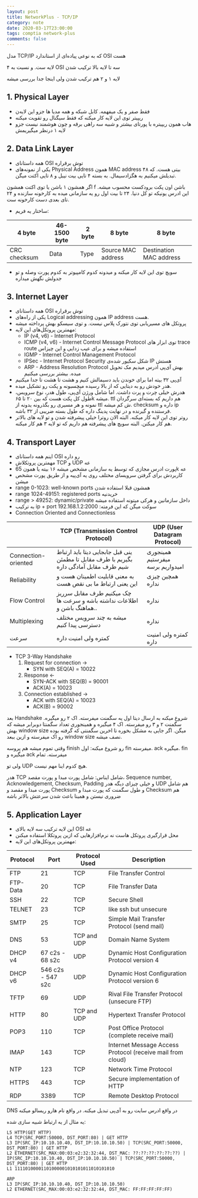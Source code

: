 ```yaml
---
layout: post
title: NetworkPlus - TCP/IP
category: note
date: 2020-03-17T23:00:00
tags: comptia network-plus
comments: false
---
```

مدل TCP/IP که به نوعی پیاده‌ای از استاندارد OSI هست
<!--break-->

۴ لایه ست. و نسبت به OSI سه تا لایه بالا ترکیب شدن

لایه ۱ و ۲ هم ترکیب شدن ولی اینجا جدا بررسی میشه

## 1. Physical Layer
- فقط صفر و یک میفهمه. کابل شبکه و همه مدیا ها جزو این لایه‌ن
- ریپیتر توی این لایه کار میکنه که فقط سیگنال رو تقویت میکنه
- هاب همون ریپیتره با پورتای بیشتر و شبیه سه راهی برقه و چون هوشمند نیست جزو لایه ۱ درنظر میگیریمش

## 2. Data Link Layer
- همه داستانای OSI توش برقراره
- یکی از نمونه‌های Physical Address همون MAC address ۴۸ بیتی هست. که تبدیلش میکنیم به هگزادسیمال.
به بسته ۴ تایی بیت نیبل و ۸ تایی اکتت میگن.

اگر همشون ۱ باشن یا توی اکتت همشون f باشن اون پکت برودکست محسوب میشه.
این ادرس یونیکه تو کل دنیا. ۲۴ تا بیت اول رو یه سازمانی میده به کارخونه سازنده و ۲۴ تای بعدی دست کارخونه ست.
- ساختار یه فریم:

| 4 byte | 46-1500 byte | 2 byte | 8 byte | 8 byte |
|--------------|--------------|--------|--------------------|-------------------------|
| CRC checksum | Data | Type | Source MAC address | Destination MAC address |


- سویچ توی این لایه کار میکنه و میدونه کدوم کامپیوتر به کدوم پورت وصله و تو جدولش نگهش میداره

## 3. Internet Layer
- همه داستانای OSI توش برقراره
- یکی از راه‌های Logical addressing همون IP address هست.
- پروتکل های مسیریابی توی نتورک پلاس نیست. و توی سیسکو بهش پرداخته میشه
- مهمترین پروتکل‌های این لایه:
    - IP (v4, v6) - Internet Protocol
    - ICMP (v4, v6) - Internet Control Message Protocol توی ابزار های trace route استفاده میشه و برای عیب زدایی و این چیزاس
    - IGMP - Internet Control Management Protocol
    - IPSec - Internet Protocol Security شکل سکیور شده‌ی IP هستش
    - ARP - Address Resolution Protocol بهش آی‌پی ادرس میدیم مک تحویل میده. بیشتر بررسی میکنیم
- آی‌پی ۳۲ بیته اما برای خوندن باید دسیمالش کنیم و هشت تا هشت تا جدا میکنیم 
- هدر خودش رو به دیتایی که از بالا رسیده میچسبونه و پکت رو تشکیل میده.
- هدرش خیلی چرت و پرت داشت. اما شامل ورژن آی‌پی، طول هدر، نوع سرویس، طول کل پکت هست که بین ۲۰ تا ۶۵k میشه. ttl هم داریم که بسته‌ای سرگردان نمونه و هر مسیری رو بگذرونه یدونه از ttl ش کم میشه. checksum داره و ip فرستنده و گیرنده و در نهایت پدینگ داره که طول بسته ضریبی از ۳۲ باشه.
- روتر توی این لایه کار میکنه. البته الان روترا خیلی پیشرفته شدن و تو لایه های بالاتر هم کار میکنن. البته سویچ های پیشرفته هم داریم که تو لایه ۳ هم کار میکنه.

## 4. Transport Layer
- اینم همه داستانای OSI رو داره
- مهمترین پروتکلاش TCP و UDP عه
- پورت ادرس مجازی که توسط یه سازمانی مشخص میشه  ۱۶ بیته یا همون  65k عه
- کاربردش برای گرفتن سرویسای مختلف روی یه آی‌پیه و از طریق پورت مشخص میشن
- range 0-1023: well-known ports همشون قبلا استفاده شدن
- range 1024-49151: registered ports خریدنیه
- range > 49252: dynamic/private داخل سازمانین و هرکی میتونه استفاده میشه
- به ترکیب ip + port سوکت میگن که این فرمته: 192.168.1.2:2000
- Connection Oriented and Connectionless

|  | TCP (Transmission Control Protocol) | UDP (User Datagram Protocol) |
|---------------------|-----------------------------------------------------------------------------------------|----------------------------------|
| Connection-oriented | ینی قبل جابجایی دیتا باید ارتباط بگیریم با طرف مقابل تا مطمئن شیم طرف مقابل آمادگی داره | همینجوری میفرستیم امیدواریم برسه |
| Reliability | به معنی قابلیت اطمینان هست و این یعنی ارتباط ما بی نقص هست | همچین چیزی نداره |
| Flow Control | چک میکنیم طرف مقابل سرریز اطلاعات نداشته باشه و سرعت ها هماهنگ باشن و.. | نداره |
| Multiplexing | میشه به چند سرویس مختلف دسترسی پیدا کنیم | نداره |
| سرعت | کمتره ولی امنیت داره | کمتره ولی امنیت داره |


- TCP 3-Way Handshake
    1. Request for connection ->
        -  SYN with SEQ(A) = 10022
    2.  Response <-
        - SYN-ACK with SEQ(B)  = 90001
        - ACK(A) = 10023
    3. Connection established -> 
        - ACK with SEQ(A) = 10023
        - ACK(B) = 90002

بعد Handshake شروع میکنه به ارسال دیتا
اول یه سگمنت میفرسته. اک ۲ رو میگیره. سگمنت ۲ و ۳ رو میفرسته. اک ۴ میگیره و همینجوری تعداد سگمنتا دوبرابر میشه که بهش window size میگن.
اگر جایی به مشکل بخوره تا اخرین سگمنتی که گرفته بوده رو اک میفرسته و ازین ببعد window size نصف میشه.

وقتی تموم میشه هم پروسه finish رو شروع میکنه:
اول fin میفرسته. ack میگیره. fin میگیره و ack میفرسته. تمام

ولی تو UDP هیچ کدوم اینا مهم نیست.

هدر TCP شامل ایناس: شامل پورت مبدا و پورت مقصد، Sequence number, Acknowledgement, Checksum, Padding و خیلی چیزای دیگه
هدر UDP هم شامل پورت مبدا و مقصد و Checksum و طول سگمنت که پورت مبدا و Checksum هم ضروری نیستن و همینا باعث شدن سرعتش بالاتر باشه

## 5. Application Layer
- این لایه ترکیب سه لایه بالای OSI عه
- محل قرارگیری پروتکل هاست نه نرم‌افزارهایی که ازین پروتکلا استفاده میکنن
- مهمترین پروتکل‌های این لایه:

| Protocol | Port | Protocol Used | Description |
|----------|-------------------|---------------|------------------------------------------------------------|
| FTP | 21 | TCP | File Transfer Control |
| FTP-Data | 20 | TCP | File Transfer Data |
| SSH | 22 | TCP | Secure Shell |
| TELNET | 23 | TCP | like ssh but unsecure |
| SMTP | 25 | TCP | Simple Mail Transfer Protocol (send mail) |
| DNS | 53 | TCP and UDP | Domain Name System |
| DHCP v4 | 67 c2s - 68 s2c | UDP | Dynamic Host Configuration Protocol version 4 |
| DHCP v6 | 546 c2s - 547 s2c | UDP | Dynamic Host Configuration Protocol version 6 |
| TFTP | 69 | UDP | Rival File Transfer Protocol (unsecure FTP) |
| HTTP | 80 | TCP and UDP | Hypertext Transfer Protocol |
| POP3 | 110 | TCP | Post Office Protocol (complete receive mail) |
| IMAP | 143 | TCP | Internet Message Access Protocol (receive mail from cloud) |
| NTP | 123 | TCP | Network Time Protocol |
| HTTPS | 443 | TCP | Secure implementation of HTTP |
| RDP | 3389 | TCP | Remote Desktop Protocol |


DNS در واقع ادرس سایت رو به آی‌پی تبدیل میکنه. در واقع نام هارو ریسالو میکنه

یه مثال از یه ارتباط شبیه سازی شده:

```
L5 HTTP(GET HTTP)
L4 TCP(SRC_PORT:50000, DST_PORT:80) | GET HTTP
L3 IP(SRC_IP:10.10.10.40, DST_IP:10.10.10.50) | TCP(SRC_PORT:50000, DST_PORT:80) | GET HTTP
L2 ETHERNET(SRC_MAX:00:03:e2:32:32:44, DST_MAC: ??:??:??:??:??:??) | IP(SRC_IP:10.10.10.40, DST_IP:10.10.10.50) | TCP(SRC_PORT:50000, DST_PORT:80) | GET HTTP
L1 11110100001101000001010101011010101010

ARP
L3 IP(SRC_IP:10.10.10.40, DST_IP:10.10.10.50)
L2 ETHERNET(SRC_MAX:00:03:e2:32:32:44, DST_MAC: FF:FF:FF:FF:FF)
```